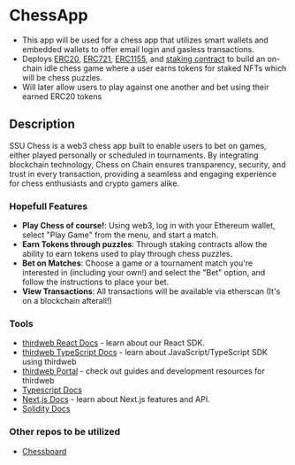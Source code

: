 # ChessApp

- This app will be used for a chess app that utilizes smart wallets and embedded wallets to offer email login and gasless transactions.
- Deploys [ERC20](https://ethereum.org/en/developers/docs/standards/tokens/erc-20/), [ERC721](https://ethereum.org/en/developers/docs/standards/tokens/erc-721/), [ERC1155](https://ethereum.org/en/developers/docs/standards/tokens/erc-1155/Í), and [staking contract](https://blog.thirdweb.com/guides/build-an-erc20-staking-smart-contract-web-application/) to build an on-chain idle chess game where a user earns tokens for staked NFTs which will be chess puzzles.
- Will later allow users to play against one another and bet using their earned ERC20 tokens

## Description

SSU Chess is a web3 chess app built to enable users to bet on games, either played personally or scheduled in tournaments. By integrating blockchain technology, Chess on Chain ensures transparency, security, and trust in every transaction, providing a seamless and engaging experience for chess enthusiasts and crypto gamers alike.

### Hopefull Features

- **Play Chess of course!**: Using web3, log in with your Ethereum wallet, select "Play Game" from the menu, and start a match.
- **Earn Tokens through puzzles**: Through staking contracts allow the ability to earn tokens used to play through chess puzzles.
- **Bet on Matches**: Choose a game or a tournament match you're interested in (including your own!) and select the "Bet" option, and follow the instructions to place your bet.
- **View Transactions**: All transactions will be available via etherscan (It's on a blockchain afterall!)

### Tools

- [thirdweb React Docs](https://docs.thirdweb.com/react) - learn about our React SDK.
- [thirdweb TypeScript Docs](https://docs.thirdweb.com/typescript) - learn about JavaScript/TypeScript SDK using thirdweb
- [thirdweb Portal](https://docs.thirdweb.com) - check out guides and development resources for thirdweb
- [Typescript Docs](https://www.typescriptlang.org/docs/)
- [Next.js Docs](https://nextjs.org/docs) - learn about Next.js features and API.
- [Solidity Docs](https://docs.soliditylang.org/en/v0.8.25/)

### Other repos to be utilized

- [Chessboard](https://github.com/harrisb002/BetChess)


